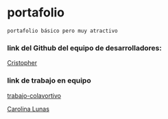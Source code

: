 # portafolio
`portafolio básico pero muy atractivo`
<br/>
### link del Github del equipo de desarrolladores: 
<a href="https://crischess.github.io/tutoria-github/">Cristopher</a>
### link de trabajo en equipo
<a href="https://github.com/Longat80/Portafolio">trabajo-colavortivo</a>

<a href="https://github.com/carolinalunasfarah">Carolina Lunas</a>
